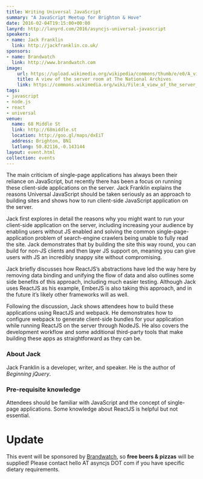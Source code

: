 ```yaml
---
title: Writing Universal JavaScript
summary: "A JavaScript Meetup for Brighton & Hove"
date: 2016-02-04T19:15:00+00:00
lanyrd: http://lanyrd.com/2016/asyncjs-universal-javascript
speakers:
- name: Jack Franklin
  link: http://jackfranklin.co.uk/
sponsors:
- name: Brandwatch
  link: http://www.brandwatch.com
image:
    url: https://upload.wikimedia.org/wikipedia/commons/thumb/e/e0/A_view_of_the_server_room_at_The_National_Archives.jpg/640px-A_view_of_the_server_room_at_The_National_Archives.jpg
    title: A view of the server room at The National Archives
    link: https://commons.wikimedia.org/wiki/File:A_view_of_the_server_room_at_The_National_Archives.jpg
tags:
- javascript
- node.js
- react
- universal
venue:
  name: 68 Middle St
  link: http://68middle.st
  location: http://goo.gl/maps/dxEiT
  address: Brighton, BN1
  latlong: 50.82116,-0.143144
layout: event.html
collection: events
---
```


The main criticism of single-page applications has always been their reliance on JavaScript, but recently there has been a focus on running these client-side applications on the server. Jack Franklin explains the reasons Universal JavaScript should be taken seriously as an approach to building sites and shows how to run client-side JavaScript application on the server.

Jack first explores in detail the reasons why you might want to run your client-side application on the server, including increasing your audience by enabling users without JS enabled and solving the common single-page-application problem of search-engine crawlers being unable to fully read the site. Jack demonstrates that by building the site this way round, you can build for non-JS clients and then layer JS support on, meaning you can give users with JS an incredibly snappy site without compromising.

Jack briefly discusses how ReactJS’s abstractions have led the way here by removing data binding and unifying the flow of data and also outlines some side benefits of this approach, including much easier testing. Although Jack uses ReactJS as his example, EmberJS is also taking this approach, and in the future it’s likely other frameworks will as well.

Following the discussion, Jack shows attendees how to build these applications using ReactJS and webpack. He demonstrates how to configure webpack to generate client-side bundles for your application while running ReactJS on the server through NodeJS. He also covers the development workflow and some additional third-party tools that make building these apps as straightforward as they can be.

### About Jack

Jack Franklin is a developer, writer, and speaker. He is the author of _Beginning jQuery_.

### Pre-requisite knowledge

Attendees should be familiar with JavaScript and the concept of single-page applications. Some knowledge about ReactJS is helpful but not essential.

# Update

This event will be sponsored by [Brandwatch][brandwatch], so **free beers & pizzas** will be supplied! Please contact hello AT asyncjs DOT com if you have specific dietary requirements.

[brandwatch]: http://www.brandwatch.com
